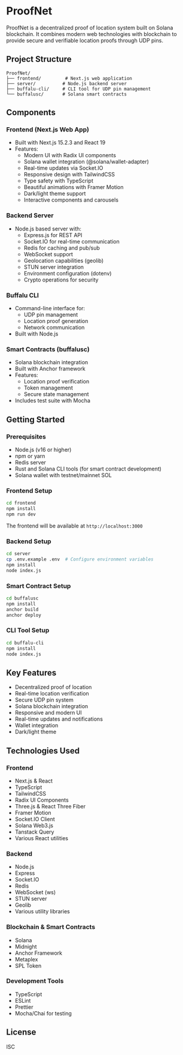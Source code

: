 # ProofNet

ProofNet is a decentralized proof of location system built on Solana blockchain. It combines modern web technologies with blockchain to provide secure and verifiable location proofs through UDP pins.

## Project Structure

```
ProofNet/
├── frontend/         # Next.js web application
├── server/          # Node.js backend server
├── buffalu-cli/     # CLI tool for UDP pin management
└── buffalusc/       # Solana smart contracts
```

## Components

### Frontend (Next.js Web App)
- Built with Next.js 15.2.3 and React 19
- Features:
  - Modern UI with Radix UI components
  - Solana wallet integration (@solana/wallet-adapter)
  - Real-time updates via Socket.IO
  - Responsive design with TailwindCSS
  - Type safety with TypeScript
  - Beautiful animations with Framer Motion
  - Dark/light theme support
  - Interactive components and carousels

### Backend Server
- Node.js based server with:
  - Express.js for REST API
  - Socket.IO for real-time communication
  - Redis for caching and pub/sub
  - WebSocket support
  - Geolocation capabilities (geolib)
  - STUN server integration
  - Environment configuration (dotenv)
  - Crypto operations for security

### Buffalu CLI
- Command-line interface for:
  - UDP pin management
  - Location proof generation
  - Network communication
- Built with Node.js

### Smart Contracts (buffalusc)
- Solana blockchain integration
- Built with Anchor framework
- Features:
  - Location proof verification
  - Token management
  - Secure state management
- Includes test suite with Mocha

## Getting Started

### Prerequisites
- Node.js (v16 or higher)
- npm or yarn
- Redis server
- Rust and Solana CLI tools (for smart contract development)
- Solana wallet with testnet/mainnet SOL

### Frontend Setup
```bash
cd frontend
npm install
npm run dev
```
The frontend will be available at `http://localhost:3000`

### Backend Setup
```bash
cd server
cp .env.example .env  # Configure environment variables
npm install
node index.js
```

### Smart Contract Setup
```bash
cd buffalusc
npm install
anchor build
anchor deploy
```

### CLI Tool Setup
```bash
cd buffalu-cli
npm install
node index.js
```

## Key Features
- Decentralized proof of location
- Real-time location verification
- Secure UDP pin system
- Solana blockchain integration
- Responsive and modern UI
- Real-time updates and notifications
- Wallet integration
- Dark/light theme

## Technologies Used

### Frontend
- Next.js & React
- TypeScript
- TailwindCSS
- Radix UI Components
- Three.js & React Three Fiber
- Framer Motion
- Socket.IO Client
- Solana Web3.js
- Tanstack Query
- Various React utilities

### Backend
- Node.js
- Express
- Socket.IO
- Redis
- WebSocket (ws)
- STUN server
- Geolib
- Various utility libraries

### Blockchain & Smart Contracts
- Solana
- Midnight
- Anchor Framework
- Metaplex
- SPL Token

### Development Tools
- TypeScript
- ESLint
- Prettier
- Mocha/Chai for testing

## License
ISC



